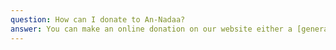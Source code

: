 ```yaml
---
question: How can I donate to An-Nadaa?
answer: You can make an online donation on our website either a [general purpose donation](./#donate) or through our [causes](./causes) or make a [direct transfer](./direct) to our accounts. For alternative methods you can [contact us](./contact).
---
```

